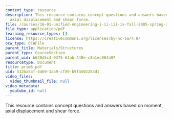 ```yaml
---
content_type: resource
description: This resource contains concept questions and answers based on moment,
  axial displacement and shear force.
file: /courses/16-01-unified-engineering-i-ii-iii-iv-fall-2005-spring-2006/512ba54f4a693ab9cf89b9fa502283d1_prsm5.pdf
file_type: application/pdf
learning_resource_types: []
license: https://creativecommons.org/licenses/by-nc-sa/4.0/
ocw_type: OCWFile
parent_title: Materials/Structures
parent_type: CourseSection
parent_uid: b640d5c4-9375-61ab-448e-c8a1ec804a97
resourcetype: Document
title: prsm5.pdf
uid: 512ba54f-4a69-3ab9-cf89-b9fa502283d1
video_files:
  video_thumbnail_file: null
video_metadata:
  youtube_id: null
---
```

This resource contains concept questions and answers based on moment, axial displacement and shear force.